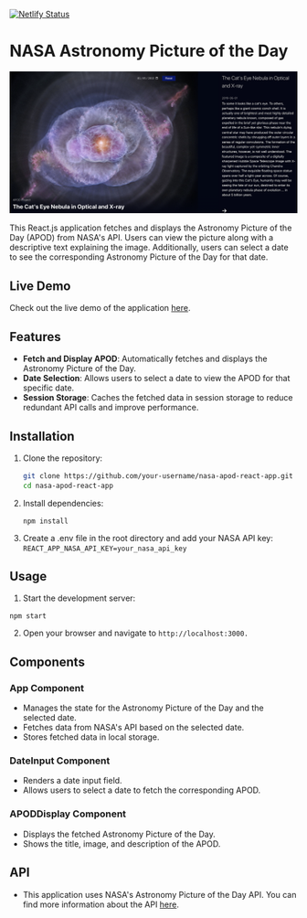 [![Netlify Status](https://api.netlify.com/api/v1/badges/deb77a00-d074-4d83-9d93-b1e79244d202/deploy-status)](https://app.netlify.com/sites/nasa-apod-viewer/deploys)

# NASA Astronomy Picture of the Day

![Sample-APOD](./public/Sample.png)

This React.js application fetches and displays the Astronomy Picture of the Day (APOD) from NASA's API. Users can view the picture along with a descriptive text explaining the image. Additionally, users can select a date to see the corresponding Astronomy Picture of the Day for that date.

## Live Demo

Check out the live demo of the application [here](https://nasa-apod-viewer.netlify.app/).

## Features

- **Fetch and Display APOD**: Automatically fetches and displays the Astronomy Picture of the Day.
- **Date Selection**: Allows users to select a date to view the APOD for that specific date.
- **Session Storage**: Caches the fetched data in session storage to reduce redundant API calls and improve performance.

## Installation

1. Clone the repository:

   ```bash
   git clone https://github.com/your-username/nasa-apod-react-app.git
   cd nasa-apod-react-app
   ```

2. Install dependencies:

   ```node
   npm install

   ```

3. Create a .env file in the root directory and add your NASA API key:
   `REACT_APP_NASA_API_KEY=your_nasa_api_key`

## Usage

1. Start the development server:

```node
npm start

```

2. Open your browser and navigate to
   `http://localhost:3000.`

## Components

### App Component

- Manages the state for the Astronomy Picture of the Day and the selected date.
- Fetches data from NASA's API based on the selected date.
- Stores fetched data in local storage.

### DateInput Component

- Renders a date input field.
- Allows users to select a date to fetch the corresponding APOD.

### APODDisplay Component

- Displays the fetched Astronomy Picture of the Day.
- Shows the title, image, and description of the APOD.

## API

- This application uses NASA's Astronomy Picture of the Day API. You can find more information about the API [here](https://api.nasa.gov/).
